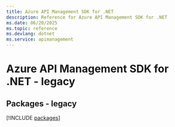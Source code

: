 ```yaml
---
title: Azure API Management SDK for .NET
description: Reference for Azure API Management SDK for .NET
ms.date: 06/20/2025
ms.topic: reference
ms.devlang: dotnet
ms.service: apimanagement
---
```

# Azure API Management SDK for .NET - legacy
## Packages - legacy
[!INCLUDE [packages](api-management-index.md)]